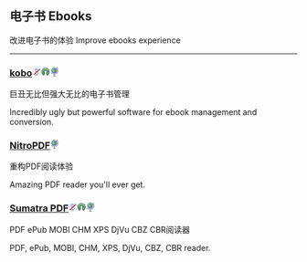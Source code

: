 ## 电子书   Ebooks

改进电子书的体验   Improve ebooks experience

---

### [kobo](https://www.kobo.com/desktop)![](/assets/图片2.png)![](/assets/open-source-icon.png)![](/assets/earth-globe.png)

巨丑无比但强大无比的电子书管理

Incredibly ugly but powerful software for ebook management and conversion.

### [NitroPDF](https://www.gonitro.com/pdf-reader)![](/assets/earth-globe.png)

重构PDF阅读体验

Amazing PDF reader you'll ever get.

### [Sumatra PDF](http://www.sumatrapdfreader.org/free-pdf-reader.html)![](/assets/图片2.png)![](/assets/open-source-icon.png)![](/assets/earth-globe.png)

PDF ePub MOBI CHM XPS DjVu CBZ CBR阅读器

PDF, ePub, MOBI, CHM, XPS, DjVu, CBZ, CBR reader.

